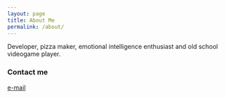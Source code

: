 ```yaml
---
layout: page
title: About Me
permalink: /about/
---
```


Developer, pizza maker, emotional intelligence enthusiast and old school videogame player.

### Contact me

[e-mail](mailto:octavio.castellanos@alumnos.udg.mx)
